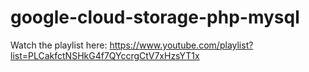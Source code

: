 # google-cloud-storage-php-mysql

Watch the playlist here:
https://www.youtube.com/playlist?list=PLCakfctNSHkG4f7QYccrgCtV7xHzsYT1x
